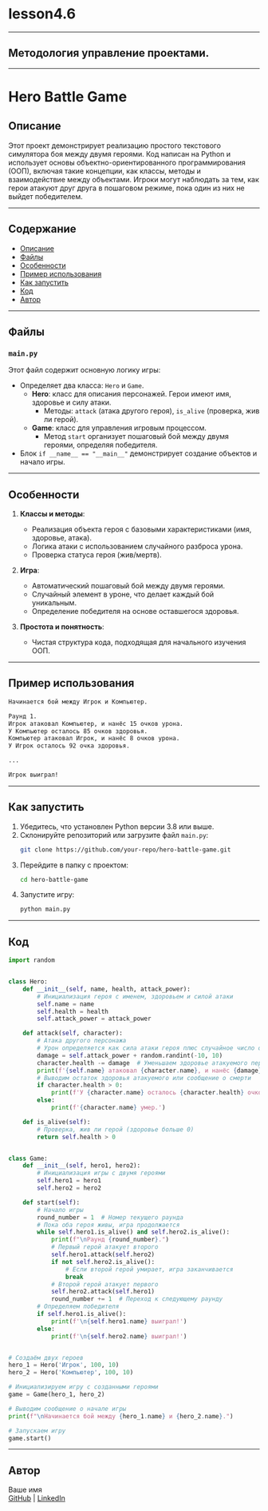 # lesson4.6

---

## Методология управление проектами.

---

# Hero Battle Game

## Описание
Этот проект демонстрирует реализацию простого текстового симулятора боя между двумя героями. Код написан на Python и использует основы объектно-ориентированного программирования (ООП), включая такие концепции, как классы, методы и взаимодействие между объектами. Игроки могут наблюдать за тем, как герои атакуют друг друга в пошаговом режиме, пока один из них не выйдет победителем.

---

## Содержание

- [Описание](#описание)
- [Файлы](#файлы)
- [Особенности](#особенности)
- [Пример использования](#пример-использования)
- [Как запустить](#как-запустить)
- [Код](#код)
- [Автор](#автор)

---

## Файлы

### `main.py`
Этот файл содержит основную логику игры:
- Определяет два класса: `Hero` и `Game`.
  - **Hero**: класс для описания персонажей. Герои имеют имя, здоровье и силу атаки. 
    - Методы: `attack` (атака другого героя), `is_alive` (проверка, жив ли герой).
  - **Game**: класс для управления игровым процессом.
    - Метод `start` организует пошаговый бой между двумя героями, определяя победителя.
- Блок `if __name__ == "__main__"` демонстрирует создание объектов и начало игры.

---

## Особенности

1. **Классы и методы**:
   - Реализация объекта героя с базовыми характеристиками (имя, здоровье, атака).
   - Логика атаки с использованием случайного разброса урона.
   - Проверка статуса героя (жив/мертв).

2. **Игра**:
   - Автоматический пошаговый бой между двумя героями.
   - Случайный элемент в уроне, что делает каждый бой уникальным.
   - Определение победителя на основе оставшегося здоровья.

3. **Простота и понятность**:
   - Чистая структура кода, подходящая для начального изучения ООП.

---

## Пример использования

```bash
Начинается бой между Игрок и Компьютер.

Раунд 1.
Игрок атаковал Компьютер, и нанёс 15 очков урона.
У Компьютер осталось 85 очков здоровья.
Компьютер атаковал Игрок, и нанёс 8 очков урона.
У Игрок осталось 92 очка здоровья.

...

Игрок выиграл!
```

---

## Как запустить

1. Убедитесь, что установлен Python версии 3.8 или выше.
2. Склонируйте репозиторий или загрузите файл `main.py`:
   ```bash
   git clone https://github.com/your-repo/hero-battle-game.git
   ```
3. Перейдите в папку с проектом:
   ```bash
   cd hero-battle-game
   ```
4. Запустите игру:
   ```bash
   python main.py
   ```

---

## Код

```python
import random


class Hero:
    def __init__(self, name, health, attack_power):
        # Инициализация героя с именем, здоровьем и силой атаки
        self.name = name
        self.health = health
        self.attack_power = attack_power

    def attack(self, character):
        # Атака другого персонажа
        # Урон определяется как сила атаки героя плюс случайное число от -10 до 10
        damage = self.attack_power + random.randint(-10, 10)
        character.health -= damage  # Уменьшаем здоровье атакуемого персонажа
        print(f'{self.name} атаковал {character.name}, и нанёс {damage} очков урона.')
        # Выводим остаток здоровья атакуемого или сообщение о смерти
        if character.health > 0:
            print(f'У {character.name} осталось {character.health} очков здоровья.')
        else:
            print(f'{character.name} умер.')

    def is_alive(self):
        # Проверка, жив ли герой (здоровье больше 0)
        return self.health > 0


class Game:
    def __init__(self, hero1, hero2):
        # Инициализация игры с двумя героями
        self.hero1 = hero1
        self.hero2 = hero2

    def start(self):
        # Начало игры
        round_number = 1  # Номер текущего раунда
        # Пока оба героя живы, игра продолжается
        while self.hero1.is_alive() and self.hero2.is_alive():
            print(f"\nРаунд {round_number}.")
            # Первый герой атакует второго
            self.hero1.attack(self.hero2)
            if not self.hero2.is_alive():
                # Если второй герой умирает, игра заканчивается
                break
            # Второй герой атакует первого
            self.hero2.attack(self.hero1)
            round_number += 1  # Переход к следующему раунду
        # Определяем победителя
        if self.hero1.is_alive():
            print(f'\n{self.hero1.name} выиграл!')
        else:
            print(f'\n{self.hero2.name} выиграл!')


# Создаём двух героев
hero_1 = Hero('Игрок', 100, 10)
hero_2 = Hero('Компьютер', 100, 10)

# Инициализируем игру с созданными героями
game = Game(hero_1, hero_2)

# Выводим сообщение о начале игры
print(f"\nНачинается бой между {hero_1.name} и {hero_2.name}.")

# Запускаем игру
game.start()
```

---

## Автор
Ваше имя  
[GitHub](https://github.com/your-profile) | [LinkedIn](https://linkedin.com/in/your-profile)

